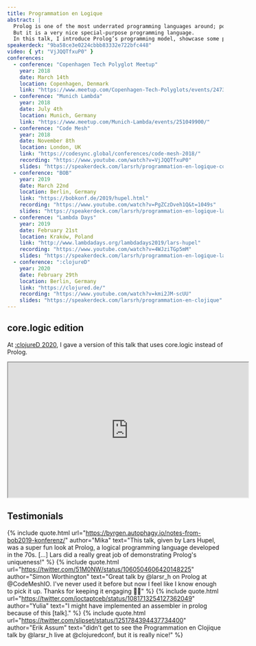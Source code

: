 ```yaml
---
title: Programmation en Logique
abstract: |
  Prolog is one of the most underrated programming languages around; possibly because of its strange syntax and the unusual paradigm.
  But it is a very nice special-purpose programming language.
  In this talk, I introduce Prolog’s programming model, showcase some programming domains in which Prolog allows for very concise, elegant programs, and finally describe how it can also be used as a general-purpose tool.
speakerdeck: "9ba58ce3e0224cbbb83332e722bfc448"
video: { yt: "VjJQQTfxuP0" }
conferences:
  - conference: "Copenhagen Tech Polyglot Meetup"
    year: 2018
    date: March 14th
    location: Copenhagen, Denmark
    link: "https://www.meetup.com/Copenhagen-Tech-Polyglots/events/247377247/"
  - conference: "Munich Lambda"
    year: 2018
    date: July 4th
    location: Munich, Germany
    link: "https://www.meetup.com/Munich-Lambda/events/251049900/"
  - conference: "Code Mesh"
    year: 2018
    date: November 8th
    location: London, UK
    link: "https://codesync.global/conferences/code-mesh-2018/"
    recording: "https://www.youtube.com/watch?v=VjJQQTfxuP0"
    slides: "https://speakerdeck.com/larsrh/programmation-en-logique-code-mesh-edition"
  - conference: "BOB"
    year: 2019
    date: March 22nd
    location: Berlin, Germany
    link: "https://bobkonf.de/2019/hupel.html"
    recording: "https://www.youtube.com/watch?v=PgZCzDveh1Q&t=1049s"
    slides: "https://speakerdeck.com/larsrh/programmation-en-logique-lambdadays-edition"
  - conference: "Lambda Days"
    year: 2019
    date: February 21st
    location: Kraków, Poland
    link: "http://www.lambdadays.org/lambdadays2019/lars-hupel"
    recording: "https://www.youtube.com/watch?v=4WJziTGp5mM"
    slides: "https://speakerdeck.com/larsrh/programmation-en-logique-lambdadays-edition"
  - conference: ":clojureD"
    year: 2020
    date: February 29th
    location: Berlin, Germany
    link: "https://clojured.de/"
    recording: "https://www.youtube.com/watch?v=kmi2JM-scUU"
    slides: "https://speakerdeck.com/larsrh/programmation-en-clojique"
---
```


## core.logic edition

At [:clojureD 2020](https://clojured.de/), I gave a version of this talk that uses core.logic instead of Prolog.

<iframe width="560" height="315" src="https://www.youtube-nocookie.com/embed/kmi2JM-scUU" allowfullscreen></iframe>

## Testimonials

{% include quote.html url="https://byrgen.autophagy.io/notes-from-bob2019-konferenz/" author="Mika" text="This talk, given by Lars Hupel, was a super fun look at Prolog, a logical programming language developed in the 70s. […] Lars did a really great job of demonstrating Prolog's uniqueness!" %}
{% include quote.html url="https://twitter.com/51M0NW/status/1060504606420148225" author="Simon Worthington" text="Great talk by @larsr_h on Prolog at @CodeMeshIO. I've never used it before but now I feel like I know enough to pick it up. Thanks for keeping it engaging 👏🏻" %}
{% include quote.html url="https://twitter.com/ioctaptceb/status/1081713254127362049" author="Yulia" text="I might have implemented an assembler in prolog because of this [talk]." %}
{% include quote.html url="https://twitter.com/slipset/status/1251784394437734400" author="Erik Assum" text="didn’t get to see the Programmation en Clojique talk by @larsr_h live at @clojuredconf, but it is really nice!" %}
